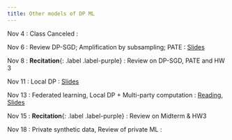 ```yaml
---
title: Other models of DP ML
---
```


Nov 4
: Class Canceled 
  : 

Nov 6
: Review DP-SGD; Amplification by subsampling; PATE
  : [Slides](https://drive.google.com/file/d/1VOleRaSoXoZkME1lx23g8sg-nAVyGwob/view?usp=sharing)

Nov 8
: **Recitation**{: .label .label-purple}
  : Review on DP-SGD, PATE and HW 3

Nov 11
: Local DP
  : [Slides](https://drive.google.com/file/d/107yveORwiO_eppaWUeEhZ2cov-r0jf3J/view?usp=sharing)
  
Nov 13
: Federated learning, Local DP + Multi-party computation
  : [Reading](https://research.google/blog/federated-learning-with-formal-differential-privacy-guarantees/), [Slides](https://drive.google.com/file/d/1kN6q36bWYFF0wX1BZ9qu9mbyEETCqM7e/view?usp=sharing)

Nov 15
: **Recitation**{: .label .label-purple}
  : Review on Midterm & HW3

Nov 18
: Private synthetic data, Review of private ML
  : 
